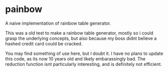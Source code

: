# painbow
A naive implementation of rainbow table generator.

This was a old test to make a rainbow table generator, mostly so i could grasp the underlying concepts, but also because my boss didnt believe a hashed credit card could be cracked.

You may find something of use here, but I doubt it. I have no plans to update this code, as its now 10 years old and likely embarassingly bad. The reduction function isnt particularly interesting, and is definitely not efficient.
